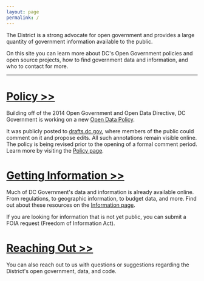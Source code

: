 ```yaml
---
layout: page
permalink: /
---
```


The District is a strong advocate for open government and provides a large quantity of government information available to the public.

On this site you can learn more about DC's Open Government policies and open source projects, how to find government data and information, and who to contact for more.

***

# [Policy >>](/policy)

Building off of the 2014 Open Government and Open Data Directive, DC Government is working on a new [Open Data Policy](https://drafts.dc.gov/docs/draft-open-data-policy).

It was publicly posted to [drafts.dc.gov](https://drafts.dc.gov/docs/draft-open-data-policy), where members of the public could comment on it and propose edits. All such annotations remain visible online. The policy is being revised prior to the opening of a formal comment period. Learn more by visiting the [Policy page](/policy).

# [Getting Information >>](/information)

Much of DC Government's data and information is already available online. From regulations, to geographic information, to budget data, and more. Find out about these resources on the [Information page](/information).

If you are looking for information that is not yet public, you can submit a FOIA request (Freedom of Information Act).

# [Reaching Out >>](/contact)

You can also reach out to us with questions or suggestions regarding the District's open government, data, and code.
